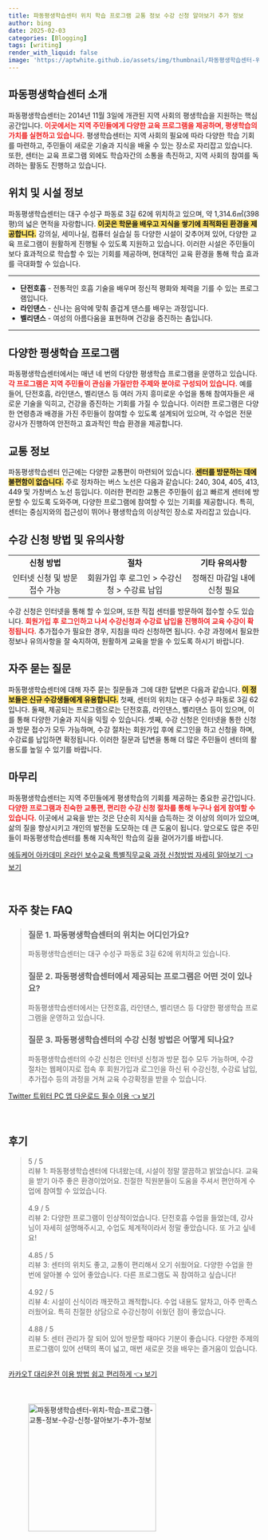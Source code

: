 ```yaml
---
title: 파동평생학습센터 위치 학습 프로그램 교통 정보 수강 신청 알아보기 추가 정보
author: bing
date: 2025-02-03
categories: [Blogging]
tags: [writing]
render_with_liquid: false
image: 'https://aptwhite.github.io/assets/img/thumbnail/파동평생학습센터-위치-학습-프로그램-교통-정보-수강-신청-알아보기-추가-정보.webp'
---
```



<h2 id='파동평생학습센터_소개'>파동평생학습센터 소개</h2>

<p>파동평생학습센터는 2014년 11월 3일에 개관된 지역 사회의 평생학습을 지원하는 핵심 공간입니다. <b><span style="color: #ee2323;">이곳에서는 지역 주민들에게 다양한 교육 프로그램을 제공하며, 평생학습의 가치를 실현하고 있습니다.</span></b> 평생학습센터는 지역 사회의 필요에 따라 다양한 학습 기회를 마련하고, 주민들이 새로운 기술과 지식을 배울 수 있는 장소로 자리잡고 있습니다. 또한, 센터는 교육 프로그램 외에도 학습자간의 소통을 촉진하고, 지역 사회의 참여를 독려하는 활동도 진행하고 있습니다.</p>

<h2 id='위치_및_시설_정보'>위치 및 시설 정보</h2>

<p>파동평생학습센터는 대구 수성구 파동로 3길 62에 위치하고 있으며, 약 1,314.6㎡(398평)의 넓은 면적을 자랑합니다. <b><span style="background-color: #ffe066;">이곳은 학문을 배우고 지식을 쌓기에 최적화된 환경을 제공합니다.</span></b> 강의실, 세미나실, 컴퓨터 실습실 등 다양한 시설이 갖추어져 있어, 다양한 교육 프로그램이 원활하게 진행될 수 있도록 지원하고 있습니다. 이러한 시설은 주민들이 보다 효과적으로 학습할 수 있는 기회를 제공하며, 현대적인 교육 환경을 통해 학습 효과를 극대화할 수 있습니다.</p>

<hr />

<ul>
    <li><b>단전호흡</b> - 전통적인 호흡 기술을 배우며 정신적 평화와 체력을 기를 수 있는 프로그램입니다.</li>
    <li><b>라인댄스</b> - 신나는 음악에 맞춰 즐겁게 댄스를 배우는 과정입니다.</li>
    <li><b>벨리댄스</b> - 여성의 아름다움을 표현하며 건강을 증진하는 춤입니다.</li>
</ul>

<hr />

<h2 id='다양한_평생학습_프로그램'>다양한 평생학습 프로그램</h2>

<p>파동평생학습센터에서는 매년 네 번의 다양한 평생학습 프로그램을 운영하고 있습니다. <b><span style="color: #ee2323;">각 프로그램은 지역 주민들이 관심을 가질만한 주제와 분야로 구성되어 있습니다.</span></b> 예를 들어, 단전호흡, 라인댄스, 벨리댄스 등 여러 가지 흥미로운 수업을 통해 참여자들은 새로운 기술을 익히고, 건강을 증진하는 기회를 가질 수 있습니다. 이러한 프로그램은 다양한 연령층과 배경을 가진 주민들이 참여할 수 있도록 설계되어 있으며, 각 수업은 전문 강사가 진행하여 안전하고 효과적인 학습 환경을 제공합니다.</p>

<h2 id='교통_정보'>교통 정보</h2>

<p>파동평생학습센터 인근에는 다양한 교통편이 마련되어 있습니다. <b><span style="background-color: #ffe066;">센터를 방문하는 데에 불편함이 없습니다.</span></b> 주로 정차하는 버스 노선은 다음과 같습니다: 240, 304, 405, 413, 449 및 가창버스 노선 등입니다. 이러한 편리한 교통은 주민들이 쉽고 빠르게 센터에 방문할 수 있도록 도와주며, 다양한 프로그램에 참여할 수 있는 기회를 제공합니다. 특히, 센터는 중심지와의 접근성이 뛰어나 평생학습의 이상적인 장소로 자리잡고 있습니다.</p>

<h2 id='수강_신청_방법_및_유의사항'>수강 신청 방법 및 유의사항</h2>

<table>
    <tr>
        <td style="text-align: center; height: 17px;"><b>신청 방법</b></td>
        <td style="text-align: center; height: 17px;"><b>절차</b></td>
        <td style="text-align: center; height: 17px;"><b>기타 유의사항</b></td>
    </tr>
    <tr>
        <td style="text-align: center; height: 17px;">인터넷 신청 및 방문 접수 가능</td>
        <td style="text-align: center; height: 17px;">회원가입 후 로그인 > 수강신청 > 수강료 납입</td>
        <td style="text-align: center; height: 17px;">정해진 마감일 내에 신청 필요</td>
    </tr>
</table>

<p>수강 신청은 인터넷을 통해 할 수 있으며, 또한 직접 센터를 방문하여 접수할 수도 있습니다. <b><span style="color: #ee2323;">회원가입 후 로그인하고 나서 수강신청과 수강료 납입을 진행하여 교육 수강이 확정됩니다.</span></b> 추가접수가 필요한 경우, 지침을 따라 신청하면 됩니다. 수강 과정에서 필요한 정보나 유의사항을 잘 숙지하여, 원활하게 교육을 받을 수 있도록 하시기 바랍니다.</p>

<h2 id='자주_묻는_질문'>자주 묻는 질문</h2>

<p>파동평생학습센터에 대해 자주 묻는 질문들과 그에 대한 답변은 다음과 같습니다. <b><span style="background-color: #ffe066;">이 정보들은 신규 수강생들에게 유용합니다.</span></b> 첫째, 센터의 위치는 대구 수성구 파동로 3길 62입니다. 둘째, 제공되는 프로그램으로는 단전호흡, 라인댄스, 벨리댄스 등이 있으며, 이를 통해 다양한 기술과 지식을 익힐 수 있습니다. 셋째, 수강 신청은 인터넷을 통한 신청과 방문 접수가 모두 가능하며, 수강 절차는 회원가입 후에 로그인을 하고 신청을 하며, 수강료를 납입하면 확정됩니다. 이러한 질문과 답변을 통해 더 많은 주민들이 센터의 활용도를 높일 수 있기를 바랍니다.</p>

<h2 id='마무리'>마무리</h2>

<p>파동평생학습센터는 지역 주민들에게 평생학습의 기회를 제공하는 중요한 공간입니다. <b><span style="color: #ee2323;">다양한 프로그램과 친숙한 교통편, 편리한 수강 신청 절차를 통해 누구나 쉽게 참여할 수 있습니다.</span></b> 이곳에서 교육을 받는 것은 단순히 지식을 습득하는 것 이상의 의미가 있으며, 삶의 질을 향상시키고 개인의 발전을 도모하는 데 큰 도움이 됩니다. 앞으로도 많은 주민들이 파동평생학습센터를 통해 지속적인 학습의 길을 걸어가기를 바랍니다.</p>


<p><a class="click-button" title="에듀케어 아카데미 온라인 보수교육 특별직무교육 과정 신청방법 자세히 알아보기" href="https://aptwhite.github.io/posts/%EC%97%90%EB%93%80%EC%BC%80%EC%96%B4-%EC%95%84%EC%B9%B4%EB%8D%B0%EB%AF%B8-%EC%98%A8%EB%9D%BC%EC%9D%B8-%EB%B3%B4%EC%88%98%EA%B5%90%EC%9C%A1-%ED%8A%B9%EB%B3%84%EC%A7%81%EB%AC%B4%EA%B5%90%EC%9C%A1-%EA%B3%BC%EC%A0%95-%EC%8B%A0%EC%B2%AD%EB%B0%A9%EB%B2%95-%EC%9E%90%EC%84%B8%ED%9E%88-%EC%95%8C%EC%95%84%EB%B3%B4%EA%B8%B0/" rel="dofollow">에듀케어 아카데미 온라인 보수교육 특별직무교육 과정 신청방법 자세히 알아보기 👈 보기</a></p><br>
<h2 id='자주_찾는_FAQ'>자주 찾는 FAQ</h2>
<div itemscope="" itemtype="https://schema.org/FAQPage"> 
<blockquote> 
<div itemscope="" itemprop="mainEntity" itemtype="https://schema.org/Question"> 
<h3 itemprop="name">질문 1. 파동평생학습센터의 위치는 어디인가요?</h3> 
<div itemscope="" itemprop="acceptedAnswer" itemtype="https://schema.org/Answer"> 
<span itemprop="text"> 
<p>파동평생학습센터는 대구 수성구 파동로 3길 62에 위치하고 있습니다.</p> 
</span> 
</div> 
</div> 
<div itemscope="" itemprop="mainEntity" itemtype="https://schema.org/Question"> 
<h3 itemprop="name">질문 2. 파동평생학습센터에서 제공되는 프로그램은 어떤 것이 있나요?</h3> 
<div itemscope="" itemprop="acceptedAnswer" itemtype="https://schema.org/Answer"> 
<span itemprop="text"> 
<p>파동평생학습센터에서는 단전호흡, 라인댄스, 벨리댄스 등 다양한 평생학습 프로그램을 운영하고 있습니다.</p> 
</span> 
</div> 
</div> 
<div itemscope="" itemprop="mainEntity" itemtype="https://schema.org/Question"> 
<h3 itemprop="name">질문 3. 파동평생학습센터의 수강 신청 방법은 어떻게 되나요?</h3> 
<div itemscope="" itemprop="acceptedAnswer" itemtype="https://schema.org/Answer"> 
<span itemprop="text"> 
<p>파동평생학습센터의 수강 신청은 인터넷 신청과 방문 접수 모두 가능하며, 수강절차는 웹페이지로 접속 후 회원가입과 로그인을 하신 뒤 수강신청, 수강료 납입, 추가접수 등의 과정을 거쳐 교육 수강확정을 받을 수 있습니다.</p> 
</span> 
</div> 
</div> 
</blockquote> 
</div>
<p><a class="click-button" title="Twitter 트위터 PC 앱 다운로드 필수 이용" href="https://aptwhite.github.io/posts/Twitter-%ED%8A%B8%EC%9C%84%ED%84%B0-PC-%EC%95%B1-%EB%8B%A4%EC%9A%B4%EB%A1%9C%EB%93%9C-%ED%95%84%EC%88%98-%EC%9D%B4%EC%9A%A9/" rel="dofollow">Twitter 트위터 PC 앱 다운로드 필수 이용 👈 보기</a></p><br>
<h2 id='후기'>후기</h2>
<div itemscope itemtype="https://schema.org/Product">
  <blockquote>
  <div itemprop="review" itemscope itemtype="https://schema.org/Review">
      <div itemprop="reviewRating" itemscope itemtype="https://schema.org/Rating"> <span itemprop="ratingValue">5</span> / <span itemprop="bestRating">5</span> </div>
      <span itemprop="reviewBody">리뷰 1: 파동평생학습센터에 다녀왔는데, 시설이 정말 깔끔하고 밝았습니다. 교육을 받기 아주 좋은 환경이었어요. 친절한 직원분들이 도움을 주셔서 편안하게 수업에 참여할 수 있었습니다.</span>
  </div>
  <br>
  <div itemprop="review" itemscope itemtype="https://schema.org/Review">
      <div itemprop="reviewRating" itemscope itemtype="https://schema.org/Rating"> <span itemprop="ratingValue">4.9</span> / <span itemprop="bestRating">5</span> </div>
      <span itemprop="reviewBody">리뷰 2: 다양한 프로그램이 인상적이었습니다. 단전호흡 수업을 들었는데, 강사님이 자세히 설명해주시고, 수업도 체계적이라서 정말 좋았습니다. 또 가고 싶네요!</span>
  </div>
  <br>
  <div itemprop="review" itemscope itemtype="https://schema.org/Review">
      <div itemprop="reviewRating" itemscope itemtype="https://schema.org/Rating"> <span itemprop="ratingValue">4.85</span> / <span itemprop="bestRating">5</span> </div>
      <span itemprop="reviewBody">리뷰 3: 센터의 위치도 좋고, 교통이 편리해서 오기 쉬웠어요. 다양한 수업을 한 번에 알아볼 수 있어 좋았습니다. 다른 프로그램도 꼭 참여하고 싶습니다!</span>
  </div>
  <br>
  <div itemprop="review" itemscope itemtype="https://schema.org/Review">
      <div itemprop="reviewRating" itemscope itemtype="https://schema.org/Rating"> <span itemprop="ratingValue">4.92</span> / <span itemprop="bestRating">5</span> </div>
      <span itemprop="reviewBody">리뷰 4: 시설이 신식이라 깨끗하고 쾌적합니다. 수업 내용도 알차고, 아주 만족스러웠어요. 특히 친절한 상담으로 수강신청이 쉬웠던 점이 좋았습니다.</span>
  </div>
  <br>
  <div itemprop="review" itemscope itemtype="https://schema.org/Review">
      <div itemprop="reviewRating" itemscope itemtype="https://schema.org/Rating"> <span itemprop="ratingValue">4.88</span> / <span itemprop="bestRating">5</span> </div>
      <span itemprop="reviewBody">리뷰 5: 센터 관리가 잘 되어 있어 방문할 때마다 기분이 좋습니다. 다양한 주제의 프로그램이 있어 선택의 폭이 넓고, 매번 새로운 것을 배우는 즐거움이 있습니다.</span>
  </div>
  <br>
  </blockquote>
</div>
<p><a class="click-button" title="카카오T 대리운전 이용 방법 쉽고 편리하게" href="https://aptwhite.github.io/posts/%EC%B9%B4%EC%B9%B4%EC%98%A4T-%EB%8C%80%EB%A6%AC%EC%9A%B4%EC%A0%84-%EC%9D%B4%EC%9A%A9-%EB%B0%A9%EB%B2%95-%EC%89%BD%EA%B3%A0-%ED%8E%B8%EB%A6%AC%ED%95%98%EA%B2%8C/" rel="dofollow">카카오T 대리운전 이용 방법 쉽고 편리하게 👈 보기</a></p><br>
<figure class="image"><img src="https://aptwhite.github.io/assets/img/thumbnail/파동평생학습센터-위치-학습-프로그램-교통-정보-수강-신청-알아보기-추가-정보.webp" alt="파동평생학습센터-위치-학습-프로그램-교통-정보-수강-신청-알아보기-추가-정보" width="256" height="256"></figure>